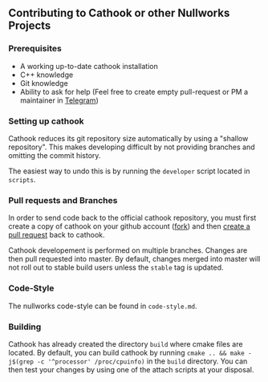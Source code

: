 ## Contributing to Cathook or other Nullworks Projects

### Prerequisites

- A working up-to-date cathook installation
- C++ knowledge
- Git knowledge
- Ability to ask for help (Feel free to create empty pull-request or PM a maintainer in [Telegram](https://t.me/cathookcom))

### Setting up cathook

Cathook reduces its git repository size automatically by using a "shallow repository". This makes developing difficult by not providing branches and omitting the commit history.

The easiest way to undo this is by running the `developer` script located in `scripts`.

### Pull requests and Branches

In order to send code back to the official cathook repository, you must first create a copy of cathook on your github account ([fork](https://help.github.com/articles/creating-a-pull-request-from-a-fork/)) and then [create a pull request](https://help.github.com/articles/creating-a-pull-request-from-a-fork/) back to cathook.

Cathook developement is performed on multiple branches. Changes are then pull requested into master. By default, changes merged into master will not roll out to stable build users unless the `stable` tag is updated.

### Code-Style

The nullworks code-style can be found in `code-style.md`.

### Building

Cathook has already created the directory `build` where cmake files are located. By default, you can build cathook by running `cmake .. && make -j$(grep -c '^processor' /proc/cpuinfo)` in the `build` directory. You can then test your changes by using one of the attach scripts at your disposal.
